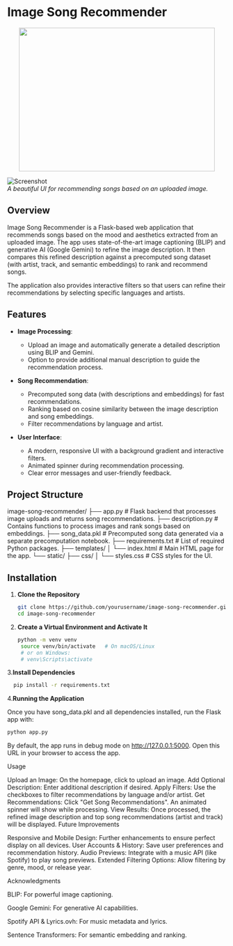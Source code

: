# Image Song Recommender
<p align='center'>
<img src="static/uploads/Screenshot 2025-03-24 at 7.33.23 PM" width="450" height="330" >
</p>

![Screenshot](static/uploads)  
*A beautiful UI for recommending songs based on an uploaded image.*

## Overview

Image Song Recommender is a Flask-based web application that recommends songs based on the mood and aesthetics extracted from an uploaded image. The app uses state-of-the-art image captioning (BLIP) and generative AI (Google Gemini) to refine the image description. It then compares this refined description against a precomputed song dataset (with artist, track, and semantic embeddings) to rank and recommend songs.

The application also provides interactive filters so that users can refine their recommendations by selecting specific languages and artists.

## Features

- **Image Processing**:  
  - Upload an image and automatically generate a detailed description using BLIP and Gemini.
  - Option to provide additional manual description to guide the recommendation process.

- **Song Recommendation**:  
  - Precomputed song data (with descriptions and embeddings) for fast recommendations.
  - Ranking based on cosine similarity between the image description and song embeddings.
  - Filter recommendations by language and artist.

- **User Interface**:  
  - A modern, responsive UI with a background gradient and interactive filters.
  - Animated spinner during recommendation processing.
  - Clear error messages and user-friendly feedback.

## Project Structure

image-song-recommender/ ├── app.py # Flask backend that processes image uploads and returns song recommendations. ├── description.py # Contains functions to process images and rank songs based on embeddings. ├── song_data.pkl # Precomputed song data generated via a separate precomputation notebook. ├── requirements.txt # List of required Python packages. ├── templates/ │ └── index.html # Main HTML page for the app. └── static/ ├── css/ │ └── styles.css # CSS styles for the UI. 

## Installation

1. **Clone the Repository**

   ```bash
   git clone https://github.com/yourusername/image-song-recommender.git
   cd image-song-recommender

2. **Create a Virtual Environment and Activate It**
   ```bash
   python -m venv venv
    source venv/bin/activate   # On macOS/Linux
    # or on Windows:
    # venv\Scripts\activate

3.**Install Dependencies**
  ```bash
    pip install -r requirements.txt
```
4.**Running the Application**

Once you have song_data.pkl and all dependencies installed, run the Flask app with:

```bash
python app.py
```
By default, the app runs in debug mode on http://127.0.0.1:5000. Open this URL in your browser to access the app.

Usage

Upload an Image:
On the homepage, click to upload an image.
Add Optional Description:
Enter additional description if desired.
Apply Filters:
Use the checkboxes to filter recommendations by language and/or artist.
Get Recommendations:
Click "Get Song Recommendations". An animated spinner will show while processing.
View Results:
Once processed, the refined image description and top song recommendations (artist and track) will be displayed.
Future Improvements

Responsive and Mobile Design: Further enhancements to ensure perfect display on all devices.
User Accounts & History: Save user preferences and recommendation history.
Audio Previews: Integrate with a music API (like Spotify) to play song previews.
Extended Filtering Options: Allow filtering by genre, mood, or release year.


Acknowledgments

BLIP: For powerful image captioning.

Google Gemini: For generative AI capabilities.

Spotify API & Lyrics.ovh: For music metadata and lyrics.

Sentence Transformers: For semantic embedding and ranking.





